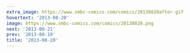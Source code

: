 ```yaml
---
extra_image: https://www.smbc-comics.com/comics/20130820after.gif
hovertext: '2013-08-20'
image: https://www.smbc-comics.com/comics/20130820.png
next: '2013-08-21'
prev: '2013-08-19'
title: '2013-08-20'
---
```

